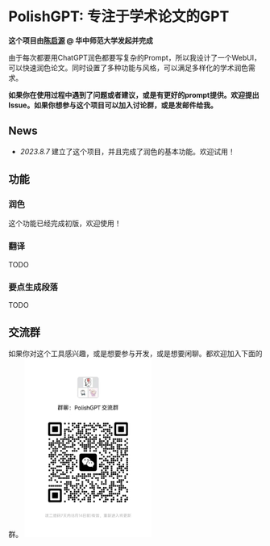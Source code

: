# PolishGPT: 专注于学术论文的GPT

**这个项目由[陈启源](https://qiyuan-chen.github.io/) @ 华中师范大学发起并完成**

由于每次都要用ChatGPT润色都要写复杂的Prompt，所以我设计了一个WebUI，可以快速润色论文。同时设置了多种功能与风格，可以满足多样化的学术润色需求。

**如果你在使用过程中遇到了问题或者建议，或是有更好的prompt提供。欢迎提出Issue。如果你想参与这个项目可以加入讨论群，或是发邮件给我。**
## News

- *2023.8.7* 建立了这个项目，并且完成了润色的基本功能。欢迎试用！

## 功能

### 润色
这个功能已经完成初版，欢迎使用！
### 翻译
TODO
### 要点生成段落
TODO

## 交流群

如果你对这个工具感兴趣，或是想要参与开发，或是想要闲聊。都欢迎加入下面的群。
<img src="https://github.com/qiyuan-chen/PolishGPT/blob/main/image/wx_group.jpg" width = "50%" />

